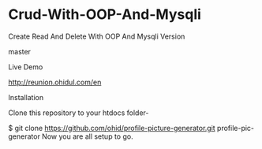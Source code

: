 # Crud-With-OOP-And-Mysqli
Create Read And Delete With OOP And Mysqli
Version

master

Live Demo

http://reunion.ohidul.com/en

Installation

Clone this repository to your htdocs folder-

$ git clone https://github.com/ohid/profile-picture-generator.git profile-pic-generator
Now you are all setup to go.
